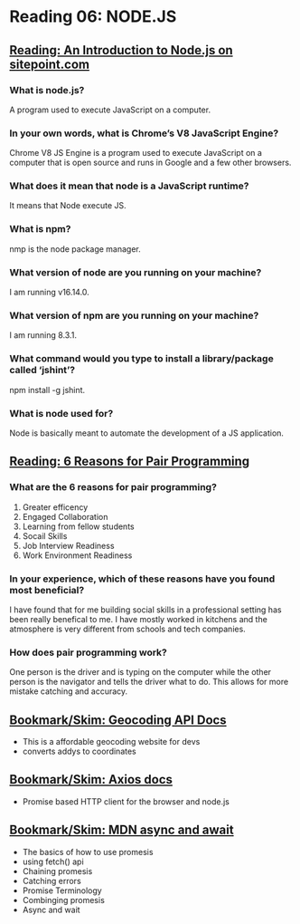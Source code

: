 # Reading 06: NODE.JS

## [Reading: An Introduction to Node.js on sitepoint.com](https://www.sitepoint.com/an-introduction-to-node-js/)

### What is node.js?

A program used to execute JavaScript on a computer.

### In your own words, what is Chrome’s V8 JavaScript Engine?

Chrome V8 JS Engine is a program used to execute JavaScript on a computer that is open source and runs in Google and a few other browsers.

### What does it mean that node is a JavaScript runtime?

It means that Node execute JS.

### What is npm?

nmp is the node package manager. 

### What version of node are you running on your machine?

I am running v16.14.0.

### What version of npm are you running on your machine?

I am running 8.3.1.

### What command would you type to install a library/package called ‘jshint’?

npm install -g jshint.

### What is node used for?

Node is basically meant to automate the development of a JS application.

## [Reading: 6 Reasons for Pair Programming](https://www.codefellows.org/blog/6-reasons-for-pair-programming/)

### What are the 6 reasons for pair programming?

1. Greater efficency
2. Engaged Collaboration
3. Learning from fellow students
4. Socail Skills
5. Job Interview Readiness
6. Work Environment Readiness

### In your experience, which of these reasons have you found most beneficial?

I have found that for me building social skills in a professional setting has been really benefical to me. I have mostly worked in kitchens and the atmosphere is very different from schools and tech companies.

### How does pair programming work?

One person is the driver and is typing on the computer while the other person is the navigator and tells the driver what to do. This allows for more mistake catching and accuracy.

## [Bookmark/Skim: Geocoding API Docs](https://locationiq.com/)

- This is a affordable geocoding website for devs
- converts addys to coordinates

## [Bookmark/Skim: Axios docs](https://www.npmjs.com/package/axios)

- Promise based HTTP client for the browser and node.js

## [Bookmark/Skim: MDN async and await](https://developer.mozilla.org/en-US/docs/Learn/JavaScript/Asynchronous/Async_await)

- The basics of how to use promesis
- using fetch() api
- Chaining promesis
- Catching errors
- Promise Terminology
- Combinging promesis
- Async and wait
